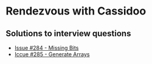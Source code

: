 # Rendezvous with Cassidoo

## Solutions to interview questions

- [Issue #284 - Missing Bits](https://github.com/waleedmumtaz/rendezvous-with-cassidoo/blob/main/Issue%20%23284/missingBits.js)
- [Iccue #285 - Generate Arrays](https://github.com/waleedmumtaz/rendezvous-with-cassidoo/blob/main/Issue%20%23285/generateArrays.js)
